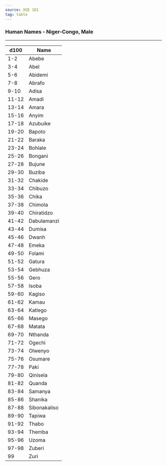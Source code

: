 ```yaml
---
source: XGE 181
tag: table
---
```


### Human Names - Niger-Congo, Male
---
|d100|Name|
|----|------------|
|1-2|Abebe|
|3-4|Abel|
|5-6|Abidemi|
|7-8|Abrafo|
|9-10|Adisa|
|11-12|Amadi|
|13-14|Amara|
|15-16|Anyim|
|17-18|Azubuike|
|19-20|Bapoto|
|21-22|Baraka|
|23-24|Bohlale|
|25-26|Bongani|
|27-28|Bujune|
|29-30|Buziba|
|31-32|Chakide|
|33-34|Chibuzo|
|35-36|Chika|
|37-38|Chimola|
|39-40|Chiratidzo|
|41-42|Dabulamanzi|
|43-44|Dumisa|
|45-46|Dwanh|
|47-48|Emeka|
|49-50|Folami|
|51-52|Gatura|
|53-54|Gebhuza|
|55-56|Gero|
|57-58|Isoba|
|59-60|Kagiso|
|61-62|Kamau|
|63-64|Katlego|
|65-66|Masego|
|67-68|Matata|
|69-70|Nthanda|
|71-72|Ogechi|
|73-74|Olwenyo|
|75-76|Osumare|
|77-78|Paki|
|79-80|Qinisela|
|81-82|Quanda|
|83-84|Samanya|
|85-86|Shanika|
|87-88|Sibonakaliso|
|89-90|Tapiwa|
|91-92|Thabo|
|93-94|Themba|
|95-96|Uzoma|
|97-98|Zuberi|
|99|Zuri|
